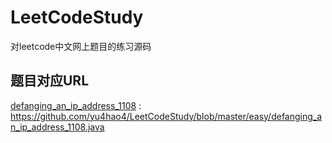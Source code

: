 # LeetCodeStudy
 对leetcode中文网上题目的练习源码
## 题目对应URL
<a href="https://github.com/yu4hao4/LeetCodeStudy/blob/master/easy/defanging_an_ip_address_1108.java">defanging_an_ip_address_1108</a> : https://github.com/yu4hao4/LeetCodeStudy/blob/master/easy/defanging_an_ip_address_1108.java
